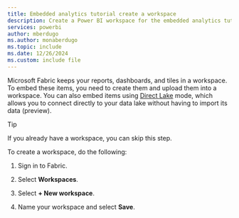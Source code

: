 ```yaml
---
title: Embedded analytics tutorial create a workspace
description: Create a Power BI workspace for the embedded analytics tutorials.
services: powerbi
author: mberdugo
ms.author: monaberdugo
ms.topic: include
ms.date: 12/26/2024
ms.custom: include file
---
```


Microsoft Fabric keeps your reports, dashboards, and tiles in a workspace. To embed these items, you need to create them and upload them into a workspace. You can also embed items using [Direct Lake](/fabric/get-started/direct-lake-overview) mode, which allows you to connect directly to your data lake without having to import its data (preview).

>[!TIP]
>If you already have a workspace, you can skip this step.

To create a workspace, do the following:

1. Sign in to Fabric.

2. Select **Workspaces**.

3. Select **+ New workspace**.

4. Name your workspace and select **Save**.